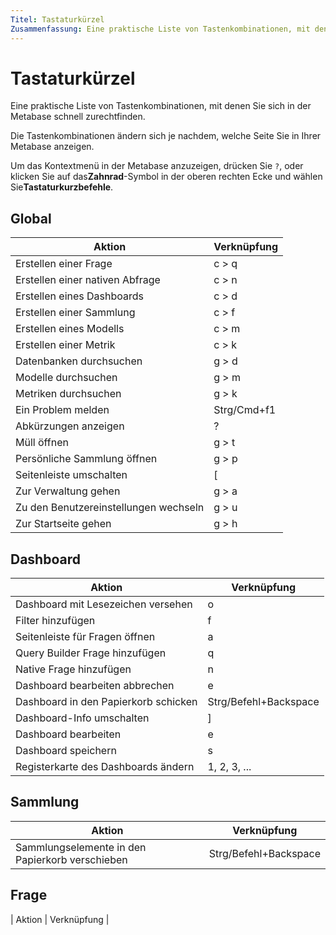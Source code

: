 ```yaml
---
Titel: Tastaturkürzel
Zusammenfassung: Eine praktische Liste von Tastenkombinationen, mit denen Sie sich in der Metabase zurechtfinden.
---
```



# Tastaturkürzel


Eine praktische Liste von Tastenkombinationen, mit denen Sie sich in der Metabase schnell zurechtfinden.


Die Tastenkombinationen ändern sich je nachdem, welche Seite Sie in Ihrer Metabase anzeigen.


Um das Kontextmenü in der Metabase anzuzeigen, drücken Sie `?`, oder klicken Sie auf das**Zahnrad**-Symbol
in der oberen rechten Ecke und wählen Sie**Tastaturkurzbefehle**.


## Global


| Aktion | Verknüpfung |
| ------------------------ | ----------- |
| Erstellen einer Frage | c > q |
| Erstellen einer nativen Abfrage | c > n |
| Erstellen eines Dashboards | c > d |
| Erstellen einer Sammlung | c > f |
| Erstellen eines Modells | c > m |
| Erstellen einer Metrik | c > k |
| Datenbanken durchsuchen | g > d |
| Modelle durchsuchen | g > m |
| Metriken durchsuchen | g > k |
| Ein Problem melden | Strg/Cmd+f1 |
| Abkürzungen anzeigen |? |
| Müll öffnen | g > t |
| Persönliche Sammlung öffnen | g > p |
| Seitenleiste umschalten | [ |
| Zur Verwaltung gehen | g > a |
| Zu den Benutzereinstellungen wechseln | g > u |
| Zur Startseite gehen | g > h |


## Dashboard


| Aktion | Verknüpfung |
| -------------------------- | ------------------ |
| Dashboard mit Lesezeichen versehen | o |
| Filter hinzufügen | f |
| Seitenleiste für Fragen öffnen | a |
| Query Builder Frage hinzufügen | q |
| Native Frage hinzufügen | n |
| Dashboard bearbeiten abbrechen | e |
| Dashboard in den Papierkorb schicken | Strg/Befehl+Backspace |
| Dashboard-Info umschalten | ] |
| Dashboard bearbeiten | e |
| Dashboard speichern | s |
| Registerkarte des Dashboards ändern | 1, 2, 3, ... |


## Sammlung


| Aktion | Verknüpfung |
| ------------------------------ | ------------------ |
| Sammlungselemente in den Papierkorb verschieben | Strg/Befehl+Backspace |


## Frage


| Aktion | Verknüpfung |

